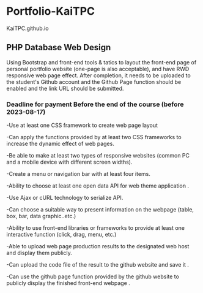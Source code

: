 # Portfolio-KaiTPC
KaiTPC.github.io


## PHP Database Web Design 

Using Bootstrap and front-end tools & tatics to layout the front-end page of personal portfolio website (one-page is also acceptable), and have RWD responsive web page effect. After completion, it needs to be uploaded to the student's Github account and the Github Page function should be enabled and the link URL should be submitted.

### Deadline for payment Before the end of the course (before 2023-08-17)


-Use at least one CSS framework to create web page layout


-Can apply the functions provided by at least two CSS frameworks to increase the dynamic effect of web pages.


-Be able to make at least two types of responsive websites (common PC and a mobile device with different screen widths).


-Create a menu or navigation bar with at least four items.


-Ability to choose at least one open data API for web theme application .


-Use Ajax or cURL technology to serialize API.


-Can choose a suitable way to present information on the webpage (table, box, bar, data graphic..etc.)

-Ability to use front-end libraries or frameworks to provide at least one interactive function (click, drag, menu, etc.)


-Able to upload web page production results to the designated web host and display them publicly.


-Can upload the code file of the result to the github website and save it .


-Can use the github page function provided by the github website to publicly display the finished front-end webpage .


